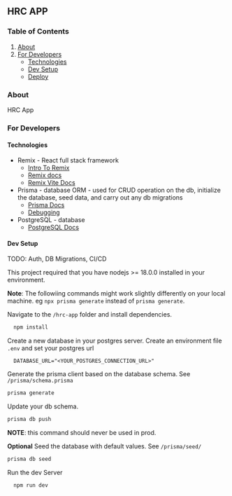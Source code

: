 ## HRC APP


### Table of Contents
1. [About](about)
8. [For Developers](#developers)
    - [Technologies](#technologies)
    - [Dev Setup](#setup)
    - [Deploy](#deploy)


<a name="about" />

### About
HRC App


<a name="developers" />

### For Developers

<a name="technologies" />

#### Technologies
- Remix - React full stack framework 
  -  [Intro To Remix](https://dev.to/shafspecs/intro-to-remix-41l7)
  -  [Remix docs](https://remix.run/docs) 
  -  [Remix Vite Docs](https://remix.run/docs/en/main/future/vite) 
- Prisma - database ORM - used for CRUD operation on the db, initialize the database, seed data, and carry out any db migrations
  -  [Prisma Docs](https://www.prisma.io/docs)
  -  [Debugging](https://www.prisma.io/docs/orm/prisma-client/debugging-and-troubleshooting/debugging)
- PostgreSQL - database 
  -  [PostgreSQL Docs](https://www.postgresql.org/docs/)


<a name="developers" />

#### Dev Setup
TODO: Auth, DB Migrations, CI/CD

This project required that you have nodejs >= 18.0.0 installed in your environment.

__Note__: The followiing commands might work slightly differently on your local machine. eg `npx prisma generate` instead of `prisma generate`.

Navigate to the `/hrc-app` folder and install dependencies.
```sh
  npm install 
```

Create a new database in your postgres server. Create an environment file `.env` and set your postgres url
```
  DATABASE_URL="<YOUR_POSTGRES_CONNECTION_URL>"
```

Generate the prisma client based on the database schema. See `/prisma/schema.prisma`
```sh
prisma generate
```

Update your db schema.
```sh
prisma db push
```
__NOTE__: this command should never be used in prod.

__Optional__ Seed the database with default values. See `/prisma/seed/`
```sh
prisma db seed
```

Run the dev Server
```sh
  npm run dev 
```
